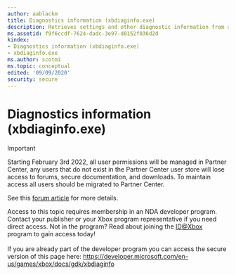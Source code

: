 ```yaml
---
author: aablackm
title: Diagnostics information (xbdiaginfo.exe)
description: Retrieves settings and other diagnostic information from a console.
ms.assetid: f9f6ccdf-7624-dadc-3e97-d0152f036d2d
kindex:
- Diagnostics information (xbdiaginfo.exe)
- xbdiaginfo.exe
ms.author: scotmi
ms.topic: conceptual
edited: '09/09/2020'
security: secure
---
```


# Diagnostics information (xbdiaginfo.exe)
> [!IMPORTANT]
> Starting February 3rd 2022, all user permissions will be managed in Partner Center, any users that do not exist in the Partner Center user store will lose access to forums, secure documentation, and downloads. To maintain access all users should be migrated to Partner Center. <p></p>See this <a href="https://forums.xboxlive.com/articles/132187/breaking-change-user-access-for-forums-secure-docu.html">forum article</a> for more details.  

 Access to this topic requires membership in an NDA developer program. Contact your publisher or your Xbox program representative if you need direct access. Not in the program? Read about joining the <a href="https://www.xbox.com/Developers/id">ID@Xbox</a> program to gain access today!  <br/><br/>If you are already part of the developer program you can access the secure version of this page here: <a target="_blank" href="https://developer.microsoft.com/en-us/games/xbox/docs/gdk/xbdiaginfo">https://developer.microsoft.com/en-us/games/xbox/docs/gdk/xbdiaginfo</a>